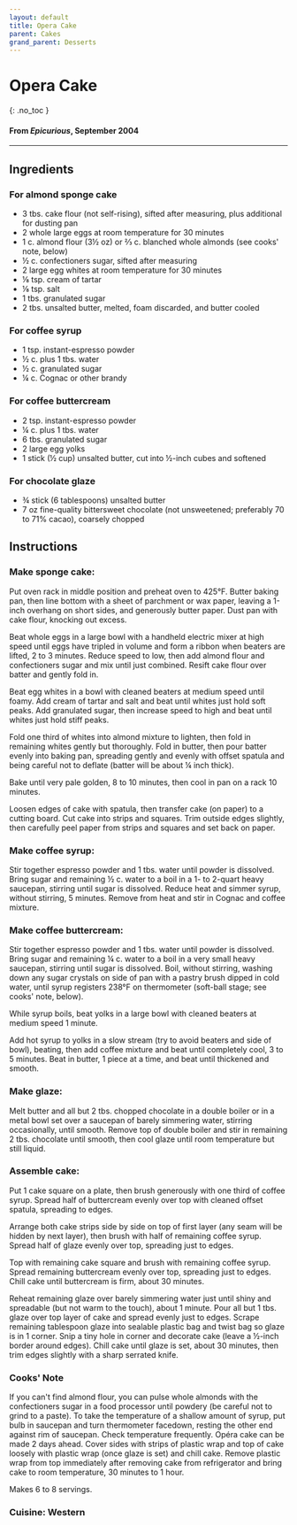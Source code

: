 ```yaml
---
layout: default
title: Opera Cake
parent: Cakes
grand_parent: Desserts
---
```


# Opera Cake
{: .no_toc }
#### From <i>Epicurious</i>, September 2004
---

## Ingredients
### For almond sponge cake

<ul>
	<li>3 tbs. cake flour (not self-rising), sifted after measuring, plus additional for dusting pan</li>
	<li>2 whole large eggs at room temperature for 30 minutes</li>
	<li>1 c. almond flour (3½ oz) or ⅔ c. blanched whole almonds (see cooks' note, below)</li>
	<li>½ c. confectioners sugar, sifted after measuring</li>
	<li>2 large egg whites at room temperature for 30 minutes</li>
	<li>⅛ tsp. cream of tartar</li>
	<li>⅛ tsp. salt</li>
	<li>1 tbs. granulated sugar</li>
	<li>2 tbs. unsalted butter, melted, foam discarded, and butter cooled</li>
</ul>

### For coffee syrup

<ul>
	<li>1 tsp. instant-espresso powder</li>
	<li>½ c. plus 1 tbs. water</li>
	<li>½ c. granulated sugar</li>
	<li>¼ c. Cognac or other brandy</li>
</ul>

### For coffee buttercream

<ul>
	<li>2 tsp. instant-espresso powder</li>
	<li>¼ c. plus 1 tbs. water</li>
	<li>6 tbs. granulated sugar</li>
	<li>2 large egg yolks</li>
	<li>1 stick (½ cup) unsalted butter, cut into ½-inch cubes and softened</li>
</ul>

### For chocolate glaze

<ul>
	<li>¾ stick (6 tablespoons) unsalted butter</li>
	<li>7 oz fine-quality bittersweet chocolate (not unsweetened; preferably 70 to 71% cacao), coarsely chopped</li>
</ul>

## Instructions

### Make sponge cake:

Put oven rack in middle position and preheat oven to 425°F. Butter baking pan, then line bottom with a sheet of parchment or wax paper, leaving a 1-inch overhang on short sides, and generously butter paper. Dust pan with cake flour, knocking out excess. 

Beat whole eggs in a large bowl with a handheld electric mixer at high speed until eggs have tripled in volume and form a ribbon when beaters are lifted, 2 to 3 minutes. Reduce speed to low, then add almond flour and confectioners sugar and mix until just combined. Resift cake flour over batter and gently fold in. 

Beat egg whites in a bowl with cleaned beaters at medium speed until foamy. Add cream of tartar and salt and beat until whites just hold soft peaks. Add granulated sugar, then increase speed to high and beat until whites just hold stiff peaks. 

Fold one third of whites into almond mixture to lighten, then fold in remaining whites gently but thoroughly. Fold in butter, then pour batter evenly into baking pan, spreading gently and evenly with offset spatula and being careful not to deflate (batter will be about ¼ inch thick). 

Bake until very pale golden, 8 to 10 minutes, then cool in pan on a rack 10 minutes. 

Loosen edges of cake with spatula, then transfer cake (on paper) to a cutting board. Cut cake into strips and squares. Trim outside edges slightly, then carefully peel paper from strips and squares and set back on paper. 

### Make coffee syrup:

Stir together espresso powder and 1 tbs. water until powder is dissolved. Bring sugar and remaining ½ c. water to a boil in a 1- to 2-quart heavy saucepan, stirring until sugar is dissolved. Reduce heat and simmer syrup, without stirring, 5 minutes. Remove from heat and stir in Cognac and coffee mixture. 

### Make coffee buttercream:

Stir together espresso powder and 1 tbs. water until powder is dissolved. Bring sugar and remaining ¼ c. water to a boil in a very small heavy saucepan, stirring until sugar is dissolved. Boil, without stirring, washing down any sugar crystals on side of pan with a pastry brush dipped in cold water, until syrup registers 238°F on thermometer (soft-ball stage; see cooks' note, below). 

While syrup boils, beat yolks in a large bowl with cleaned beaters at medium speed 1 minute. 

Add hot syrup to yolks in a slow stream (try to avoid beaters and side of bowl), beating, then add coffee mixture and beat until completely cool, 3 to 5 minutes. Beat in butter, 1 piece at a time, and beat until thickened and smooth. 

### Make glaze:

Melt butter and all but 2 tbs. chopped chocolate in a double boiler or in a metal bowl set over a saucepan of barely simmering water, stirring occasionally, until smooth. Remove top of double boiler and stir in remaining 2 tbs. chocolate until smooth, then cool glaze until room temperature but still liquid. 

### Assemble cake:

Put 1 cake square on a plate, then brush generously with one third of coffee syrup. Spread half of buttercream evenly over top with cleaned offset spatula, spreading to edges. 

Arrange both cake strips side by side on top of first layer (any seam will be hidden by next layer), then brush with half of remaining coffee syrup. Spread half of glaze evenly over top, spreading just to edges. 

Top with remaining cake square and brush with remaining coffee syrup. Spread remaining buttercream evenly over top, spreading just to edges. Chill cake until buttercream is firm, about 30 minutes. 

Reheat remaining glaze over barely simmering water just until shiny and spreadable (but not warm to the touch), about 1 minute. Pour all but 1 tbs. glaze over top layer of cake and spread evenly just to edges. Scrape remaining tablespoon glaze into sealable plastic bag and twist bag so glaze is in 1 corner. Snip a tiny hole in corner and decorate cake (leave a ½-inch border around edges). Chill cake until glaze is set, about 30 minutes, then trim edges slightly with a sharp serrated knife. 

### Cooks' Note

If you can't find almond flour, you can pulse whole almonds with the confectioners sugar in a food processor until powdery (be careful not to grind to a paste). To take the temperature of a shallow amount of syrup, put bulb in saucepan and turn thermometer facedown, resting the other end against rim of saucepan. Check temperature frequently. Opéra cake can be made 2 days ahead. Cover sides with strips of plastic wrap and top of cake loosely with plastic wrap (once glaze is set) and chill cake. Remove plastic wrap from top immediately after removing cake from refrigerator and bring cake to room temperature, 30 minutes to 1 hour.

Makes 6 to 8 servings.

### Cuisine: Western